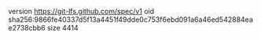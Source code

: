 version https://git-lfs.github.com/spec/v1
oid sha256:9866fe40337d5f13a4451f49dde0c753f6ebd091a6a46ed542884eae2738cbb6
size 4414

